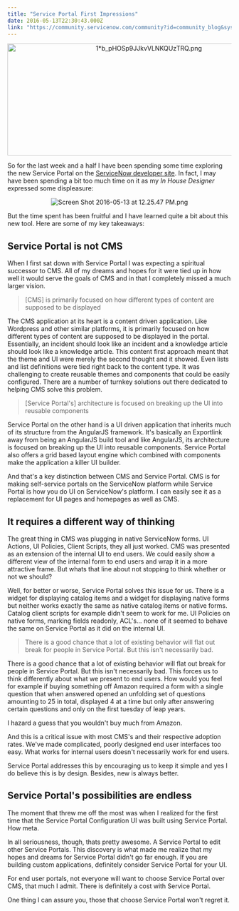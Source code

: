 ```yaml
---
title: "Service Portal First Impressions"
date: 2016-05-13T22:30:43.000Z
link: "https://community.servicenow.com/community?id=community_blog&sys_id=6c4ea2addbd0dbc01dcaf3231f9619b9"
---
```

<p style="text-align: center;"><img   alt="1*b_pHOSp9JJkvVLNKQUzTRQ.png" class="image-3 jive-image" src="3569637ddbd493041dcaf3231f961999.iix" style="width: 620px; height: 251px;"/></p><p>So for the last week and a half I have been spending some time exploring the new Service Portal on the <a title="s://developer.service-now.com" data-href="https://developer.service-now.com" href="https://developer.service-now.com/">ServiceNow developer site</a>. In fact, I may have been spending a bit too much time on it as my <em>In House Designer</em> expressed some displeasure:</p><p style="text-align: center;"><img   alt="Screen Shot 2016-05-13 at 12.25.47 PM.png" class="image-2 jive-image" src="084d808adb5c1344e9737a9e0f961993.iix" style="width: auto; height: auto;"/></p><p>But the time spent has been fruitful and I have learned quite a bit about this new tool. Here are some of my key takeaways:</p><p></p><h2>Service Portal is not CMS</h2><p></p><p>When I first sat down with Service Portal I was expecting a spiritual successor to CMS. All of my dreams and hopes for it were tied up in how well it would serve the goals of CMS and in that I completely missed a much larger vision.</p><p></p><blockquote class="jive-quote">[CMS] is primarily focused on how different types of content are supposed to be displayed</blockquote><p></p><p>The CMS application at its heart is a content driven application. Like Wordpress and other similar platforms, it is primarily focused on how different types of content are supposed to be displayed in the portal. Essentially, an incident should look like an incident and a knowledge article should look like a knowledge article. This content first approach meant that the theme and UI were merely the second thought and it showed. Even lists and list definitions were tied right back to the content type. It was challenging to create reusable themes and components that could be easily configured. There are a number of turnkey solutions out there dedicated to helping CMS solve this problem.</p><p></p><blockquote class="jive-quote">[Service Portal's] architecture is focused on breaking up the UI into reusable components</blockquote><p></p><p>Service Portal on the other hand is a UI driven application that inherits much of its structure from the AngularJS framework. It's basically an Exportlink away from being an AngularJS build tool and like AngularJS, its architecture is focused on breaking up the UI into reusable components. Service Portal also offers a grid based layout engine which combined with components make the application a killer UI builder.</p><p></p><p>And that's a key distinction between CMS and Service Portal. CMS is for making self-service portals on the ServiceNow platform while Service Portal is how you do UI on ServiceNow's platform. I can easily see it as a replacement for UI pages and homepages as well as CMS.</p><p></p><h2>It requires a different way of thinking</h2><p></p><p>The great thing in CMS was plugging in native ServiceNow forms. UI Actions, UI Policies, Client Scripts, they all just worked. CMS was presented as an extension of the internal UI to end users. We could easily show a different view of the internal form to end users and wrap it in a more attractive frame. But whats that line about not stopping to think whether or not we should?</p><p></p><p>Well, for better or worse, Service Portal solves this issue for us. There is a widget for displaying catalog items and a widget for displaying native forms but neither works exactly the same as native catalog items or native forms. Catalog client scripts for example didn't seem to work for me. UI Policies on native forms, marking fields readonly, ACL's… none of it seemed to behave the same on Service Portal as it did on the internal UI.</p><p></p><blockquote class="jive-quote">There is a good chance that a lot of existing behavior will flat out break for people in Service Portal. But this isn't necessarily bad.</blockquote><p></p><p>There is a good chance that a lot of existing behavior will flat out break for people in Service Portal. But this isn't necessarily bad. This forces us to think differently about what we present to end users. How would you feel for example if buying something off Amazon required a form with a single question that when answered opened an unfolding set of questions amounting to 25 in total, displayed 4 at a time but only after answering certain questions and only on the first tuesday of leap years.</p><p></p><p>I hazard a guess that you wouldn't buy much from Amazon.</p><p></p><p>And this is a critical issue with most CMS's and their respective adoption rates. We've made complicated, poorly designed end user interfaces too easy. What works for internal users doesn't necessarily work for end users.</p><p></p><p>Service Portal addresses this by encouraging us to keep it simple and yes I do believe this is by design. Besides, new is always better.</p><p></p><h2>Service Portal's possibilities are endless</h2><p></p><p>The moment that threw me off the most was when I realized for the first time that the Service Portal Configuration UI was built using Service Portal. How meta.</p><p>In all seriousness, though, thats pretty awesome. A Service Portal to edit other Service Portals. This discovery is what made me realize that my hopes and dreams for Service Portal didn't go far enough. If you are building custom applications, definitely consider Service Portal for your UI.</p><p></p><p>For end user portals, not everyone will want to choose Service Portal over CMS, that much I admit. There is definitely a cost with Service Portal.</p><p></p><p>One thing I can assure you, those that choose Service Portal won't regret it.</p>